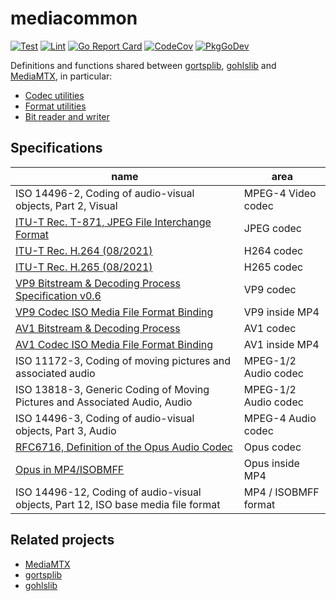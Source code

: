 # mediacommon

[![Test](https://github.com/bluenviron/mediacommon/workflows/test/badge.svg)](https://github.com/bluenviron/mediacommon/actions?query=workflow:test)
[![Lint](https://github.com/bluenviron/mediacommon/workflows/lint/badge.svg)](https://github.com/bluenviron/mediacommon/actions?query=workflow:lint)
[![Go Report Card](https://goreportcard.com/badge/github.com/bluenviron/mediacommon)](https://goreportcard.com/report/github.com/bluenviron/mediacommon)
[![CodeCov](https://codecov.io/gh/bluenviron/mediacommon/branch/main/graph/badge.svg)](https://app.codecov.io/gh/bluenviron/mediacommon/branch/main)
[![PkgGoDev](https://pkg.go.dev/badge/github.com/bluenviron/mediacommon)](https://pkg.go.dev/github.com/bluenviron/mediacommon#pkg-index)

Definitions and functions shared between [gortsplib](https://github.com/bluenviron/gortsplib), [gohlslib](https://github.com/bluenviron/gohlslib) and [MediaMTX](https://github.com/bluenviron/mediamtx), in particular:

* [Codec utilities](https://pkg.go.dev/github.com/bluenviron/mediacommon/pkg/codecs)
* [Format utilities](https://pkg.go.dev/github.com/bluenviron/mediacommon/pkg/formats)
* [Bit reader and writer](https://pkg.go.dev/github.com/bluenviron/mediacommon/pkg/bits)

## Specifications

|name|area|
|----|----|
|ISO 14496-2, Coding of audio-visual objects, Part 2, Visual|MPEG-4 Video codec|
|[ITU-T Rec. T-871, JPEG File Interchange Format](https://www.itu.int/rec/dologin_pub.asp?lang=e&id=T-REC-T.871-201105-I!!PDF-E&type=items)|JPEG codec|
|[ITU-T Rec. H.264 (08/2021)](https://www.itu.int/rec/dologin_pub.asp?lang=e&id=T-REC-H.264-202108-I!!PDF-E&type=items)|H264 codec|
|[ITU-T Rec. H.265 (08/2021)](https://www.itu.int/rec/dologin_pub.asp?lang=e&id=T-REC-H.265-202108-I!!PDF-E&type=items)|H265 codec|
|[VP9 Bitstream & Decoding Process Specification v0.6](https://storage.googleapis.com/downloads.webmproject.org/docs/vp9/vp9-bitstream-specification-v0.6-20160331-draft.pdf)|VP9 codec|
|[VP9 Codec ISO Media File Format Binding](https://www.webmproject.org/vp9/mp4/)|VP9 inside MP4|
|[AV1 Bitstream & Decoding Process](https://aomediacodec.github.io/av1-spec/av1-spec.pdf)|AV1 codec|
|[AV1 Codec ISO Media File Format Binding](https://aomediacodec.github.io/av1-isobmff)|AV1 inside MP4|
|ISO 11172-3, Coding of moving pictures and associated audio|MPEG-1/2 Audio codec|
|ISO 13818-3, Generic Coding of Moving Pictures and Associated Audio, Audio|MPEG-1/2 Audio codec|
|ISO 14496-3, Coding of audio-visual objects, Part 3, Audio|MPEG-4 Audio codec|
|[RFC6716, Definition of the Opus Audio Codec](https://datatracker.ietf.org/doc/html/rfc6716)|Opus codec|
|[Opus in MP4/ISOBMFF](https://opus-codec.org/docs/opus_in_isobmff.html)|Opus inside MP4|
|ISO 14496-12, Coding of audio-visual objects, Part 12, ISO base media file format|MP4 / ISOBMFF format|

## Related projects

* [MediaMTX](https://github.com/bluenviron/mediamtx)
* [gortsplib](https://github.com/bluenviron/gortsplib)
* [gohlslib](https://github.com/bluenviron/gohlslib)

